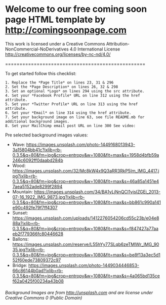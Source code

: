 
# Welcome to our free coming soon page  HTML template by http://comingsoonpage.com

This work is licensed under a Creative Commons Attribution-NonCommercial-NoDerivatives 4.0 International License
http://creativecommons.org/licenses/by-nc-nd/4.0/

=================================================

To get started follow this checklist:

	1. Replace the *Page Title* on lines 23, 31 & 296
	2. Set the *Page Description* on lines 26, 32 & 298
	3. Set an optional *Logo* on lines 294 using the src attribute.
	4. Set your *Facebook Profile* URL on line 312 using the href attribute.
	5. Set your *Twitter Profile* URL on line 313 using the href attribute.
	6. Set your *Email* on line 314 using the href attribute.
	7. Set your background image on line 63, see file README.mb for additional background images.
	8. Set your MailChimp email post URL on line 300 See video:

Pre selected background images values:
* Wave: https://images.unsplash.com/photo-1449168013943-3a15804bb41c?ixlib=rb-0.3.5&q=80&fm=jpg&crop=entropy&w=1080&fit=max&s=1958d4bfb59a246c6092ff0daabd284b
* Wood: https://images.unsplash.com/32/Mc8kW4x9Q3aRR3RkP5Im_IMG_4417.jpg?ixlib=rb-0.3.5&q=80&fm=jpg&crop=entropy&w=1080&fit=max&s=46a85a1451e47aea5152ade8299f2894
* Mountain: https://images.unsplash.com/34/BA1yLjNnQCI1yisIZGEi_2013-07-16_1922_IMG_9873.jpg?ixlib=rb-0.3.5&q=80&fm=jpg&crop=entropy&w=1080&fit=max&s=bb861c990a141e90c492fe79f7ff4307
* Sunset: https://images.unsplash.com/uploads/1412276054206cd55c23b/e04e888a?ixlib=rb-0.3.5&q=80&fm=jpg&crop=entropy&w=1080&fit=max&s=f847427a77aaeb2f779366fc80446628
* Ballons: https://images.unsplash.com/reserve/L55hYy77SLqb6zeTMlWr_IMG_9035.jpg?ixlib=rb-0.3.5&q=80&fm=jpg&crop=entropy&w=1080&fit=max&s=be8f13a3ec5d152f60ede73809372c97
* Bridge: https://images.unsplash.com/photo-1449034446853-66c86144b0ad?ixlib=rb-0.3.5&q=80&fm=jpg&crop=entropy&w=1080&fit=max&s=4a065bd135cef62a0425f00234a43b08

###### Background Images are from http://unsplash.com and are license under Creative Commons 0 (Public Domain)
